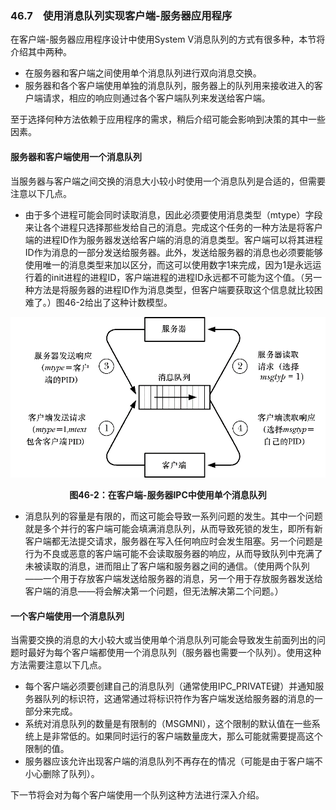 ### 46.7　使用消息队列实现客户端-服务器应用程序

在客户端-服务器应用程序设计中使用System V消息队列的方式有很多种，本节将介绍其中两种。

+ 在服务器和客户端之间使用单个消息队列进行双向消息交换。
+ 服务器和各个客户端使用单独的消息队列，服务器上的队列用来接收进入的客户端请求，相应的响应则通过各个客户端队列来发送给客户端。

至于选择何种方法依赖于应用程序的需求，稍后介绍可能会影响到决策的其中一些因素。

#### 服务器和客户端使用一个消息队列

当服务器与客户端之间交换的消息大小较小时使用一个消息队列是合适的，但需要注意以下几点。

+ 由于多个进程可能会同时读取消息，因此必须要使用消息类型（mtype）字段来让各个进程只选择那些发给自己的消息。完成这个任务的一种方法是将客户端的进程ID作为服务器发送给客户端的消息的消息类型。客户端可以将其进程ID作为消息的一部分发送给服务器。此外，发送给服务器的消息也必须要能够使用唯一的消息类型来加以区分，而这可以使用数字1来完成，因为1是永远运行着的init进程的进程ID，客户端进程的进程ID永远都不可能为这个值。（另一种方法是将服务器的进程ID作为消息类型，但客户端要获取这个信息就比较困难了。）图46-2给出了这种计数模型。

![1206.png](../images/1206.png)
<center class="my_markdown"><b class="my_markdown">图46-2：在客户端-服务器IPC中使用单个消息队列</b></center>

+ 消息队列的容量是有限的，而这可能会导致一系列问题的发生。其中一个问题就是多个并行的客户端可能会填满消息队列，从而导致死锁的发生，即所有新客户端都无法提交请求，服务器在写入任何响应时会发生阻塞。另一个问题是行为不良或恶意的客户端可能不会读取服务器的响应，从而导致队列中充满了未被读取的消息，进而阻止了客户端和服务器之间的通信。（使用两个队列——一个用于存放客户端发送给服务器的消息，另一个用于存放服务器发送给客户端的消息——将会解决第一个问题，但无法解决第二个问题。）

#### 一个客户端使用一个消息队列

当需要交换的消息的大小较大或当使用单个消息队列可能会导致发生前面列出的问题时最好为每个客户端都使用一个消息队列（服务器也需要一个队列）。使用这种方法需要注意以下几点。

+ 每个客户端必须要创建自己的消息队列（通常使用IPC_PRIVATE键）并通知服务器队列的标识符，这通常通过将标识符作为客户端发送给服务器的消息的一部分来完成。
+ 系统对消息队列的数量是有限制的（MSGMNI），这个限制的默认值在一些系统上是非常低的。如果同时运行的客户端数量庞大，那么可能就需要提高这个限制的值。
+ 服务器应该允许出现客户端的消息队列不再存在的情况（可能是由于客户端不小心删除了队列）。

下一节将会对为每个客户端使用一个队列这种方法进行深入介绍。

